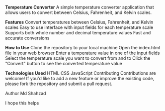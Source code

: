 **Temperature Converter**
A simple temperature converter application that allows users to convert between Celsius, Fahrenheit, and Kelvin scales.

**Features**
Convert temperatures between Celsius, Fahrenheit, and Kelvin scales
Easy to use interface with input fields for each temperature scale
Supports both whole number and decimal temperature values
Fast and accurate conversions


**How to Use**
Clone the repository to your local machine
Open the index.html file in your web browser
Enter a temperature value in one of the input fields
Select the temperature scale you want to convert from and to
Click the "Convert" button to see the converted temperature value


**Technologies Used**
HTML
CSS
JavaScript
Contributing
Contributions are welcome! If you'd like to add a new feature or improve the existing code, please fork the repository and submit a pull request.

Author
Md Shahzad

I hope this helps
